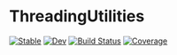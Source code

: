 # ThreadingUtilities

[![Stable](https://img.shields.io/badge/docs-stable-blue.svg)](https://chriselrod.github.io/ThreadingUtilities.jl/stable)
[![Dev](https://img.shields.io/badge/docs-dev-blue.svg)](https://chriselrod.github.io/ThreadingUtilities.jl/dev)
[![Build Status](https://github.com/chriselrod/ThreadingUtilities.jl/workflows/CI/badge.svg)](https://github.com/chriselrod/ThreadingUtilities.jl/actions)
[![Coverage](https://codecov.io/gh/chriselrod/ThreadingUtilities.jl/branch/master/graph/badge.svg)](https://codecov.io/gh/chriselrod/ThreadingUtilities.jl)
